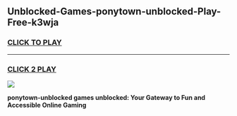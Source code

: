 
## Unblocked-Games-ponytown-unblocked-Play-Free-k3wja
<h3>
<a href="https://premium76.site?title=ponytown-unblocked&ref=21A">CLICK TO PLAY</a></h3>
<hr>

<h3>
<a href="https://premium76.site?title=ponytown-unblocked&ref=21A">CLICK 2 PLAY</a>
  
</h3>

<a href="https://premium76.site?title=ponytown-unblocked&ref=21A"><img src="https://clearcache.store/games.png"></a>


**ponytown-unblocked games unblocked: Your Gateway to Fun and Accessible Online Gaming**
